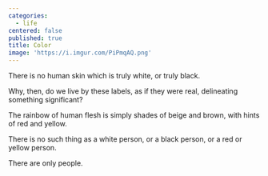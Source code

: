```yaml
---
categories:
  - life
centered: false
published: true
title: Color
image: 'https://i.imgur.com/PiPmqAQ.png'
---
```

There is no human skin
which is truly white,
or truly black.

Why, then,
do we live by these labels,
as if they were real,
delineating something significant?

The rainbow of human flesh
is simply shades
of beige and brown,
with hints of red and yellow.

There is no such thing
as a white person,
or a black person,
or a red or yellow person.

There are only people.
